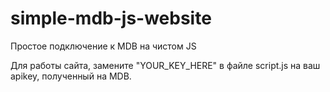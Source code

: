 # simple-mdb-js-website
Простое подключение к MDB на чистом JS

Для работы сайта, замените "YOUR_KEY_HERE" в файле script.js на ваш apikey, полученный на MDB.